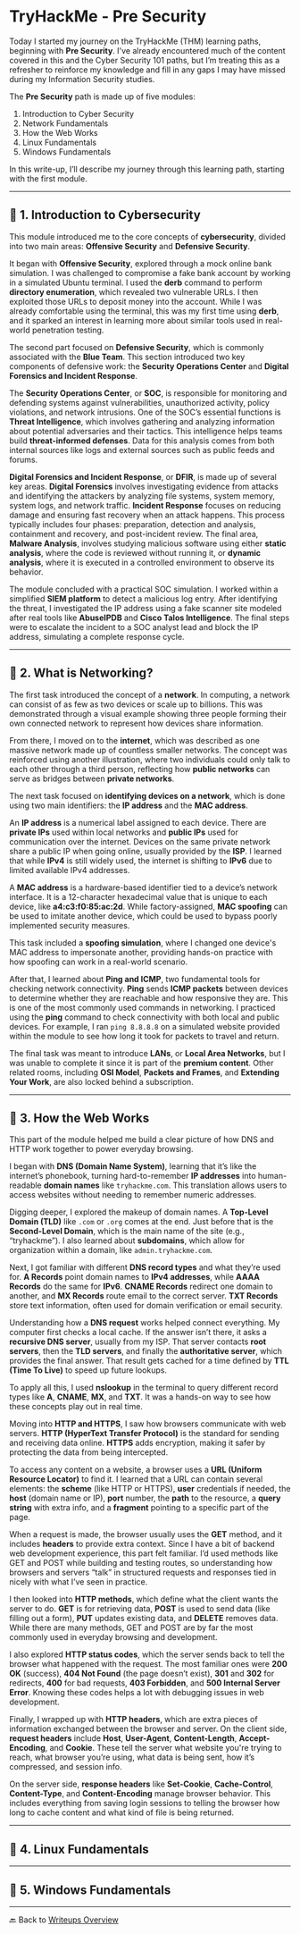 # TryHackMe - Pre Security

Today I started my journey on the TryHackMe (THM) learning paths, beginning with **Pre Security**. I've already encountered much of the content covered in this and the Cyber Security 101 paths, but I’m treating this as a refresher to reinforce my knowledge and fill in any gaps I may have missed during my Information Security studies.

The **Pre Security** path is made up of five modules:
1. Introduction to Cyber Security
2. Network Fundamentals
3. How the Web Works
4. Linux Fundamentals
5. Windows Fundamentals

In this write-up, I’ll describe my journey through this learning path, starting with the first module.

---

## 📌 1. Introduction to Cybersecurity

This module introduced me to the core concepts of **cybersecurity**, divided into two main areas: **Offensive Security** and **Defensive Security**.

It began with **Offensive Security**, explored through a mock online bank simulation. I was challenged to compromise a fake bank account by working in a simulated Ubuntu terminal. I used the **derb** command to perform **directory enumeration**, which revealed two vulnerable URLs. I then exploited those URLs to deposit money into the account. While I was already comfortable using the terminal, this was my first time using **derb**, and it sparked an interest in learning more about similar tools used in real-world penetration testing.

The second part focused on **Defensive Security**, which is commonly associated with the **Blue Team**. This section introduced two key components of defensive work: the **Security Operations Center** and **Digital Forensics and Incident Response**.

The **Security Operations Center**, or **SOC**, is responsible for monitoring and defending systems against vulnerabilities, unauthorized activity, policy violations, and network intrusions. One of the SOC’s essential functions is **Threat Intelligence**, which involves gathering and analyzing information about potential adversaries and their tactics. This intelligence helps teams build **threat-informed defenses**. Data for this analysis comes from both internal sources like logs and external sources such as public feeds and forums.

**Digital Forensics and Incident Response**, or **DFIR**, is made up of several key areas. **Digital Forensics** involves investigating evidence from attacks and identifying the attackers by analyzing file systems, system memory, system logs, and network traffic. **Incident Response** focuses on reducing damage and ensuring fast recovery when an attack happens. This process typically includes four phases: preparation, detection and analysis, containment and recovery, and post-incident review. The final area, **Malware Analysis**, involves studying malicious software using either **static analysis**, where the code is reviewed without running it, or **dynamic analysis**, where it is executed in a controlled environment to observe its behavior.

The module concluded with a practical SOC simulation. I worked within a simplified **SIEM platform** to detect a malicious log entry. After identifying the threat, I investigated the IP address using a fake scanner site modeled after real tools like **AbuseIPDB** and **Cisco Talos Intelligence**. The final steps were to escalate the incident to a SOC analyst lead and block the IP address, simulating a complete response cycle.

---

## 📌 2. What is Networking?

The first task introduced the concept of a **network**. In computing, a network can consist of as few as two devices or scale up to billions. This was demonstrated through a visual example showing three people forming their own connected network to represent how devices share information.

From there, I moved on to the **internet**, which was described as one massive network made up of countless smaller networks. The concept was reinforced using another illustration, where two individuals could only talk to each other through a third person, reflecting how **public networks** can serve as bridges between **private networks**.

The next task focused on **identifying devices on a network**, which is done using two main identifiers: the **IP address** and the **MAC address**.

An **IP address** is a numerical label assigned to each device. There are **private IPs** used within local networks and **public IPs** used for communication over the internet. Devices on the same private network share a public IP when going online, usually provided by the **ISP**. I learned that while **IPv4** is still widely used, the internet is shifting to **IPv6** due to limited available IPv4 addresses.

A **MAC address** is a hardware-based identifier tied to a device’s network interface. It is a 12-character hexadecimal value that is unique to each device, like **a4\:c3\:f0:85\:ac:2d**. While factory-assigned, **MAC spoofing** can be used to imitate another device, which could be used to bypass poorly implemented security measures.

This task included a **spoofing simulation**, where I changed one device's MAC address to impersonate another, providing hands-on practice with how spoofing can work in a real-world scenario.

After that, I learned about **Ping and ICMP**, two fundamental tools for checking network connectivity. **Ping** sends **ICMP packets** between devices to determine whether they are reachable and how responsive they are. This is one of the most commonly used commands in networking. I practiced using the **ping** command to check connectivity with both local and public devices. For example, I ran `ping 8.8.8.8` on a simulated website provided within the module to see how long it took for packets to travel and return.

The final task was meant to introduce **LANs**, or **Local Area Networks**, but I was unable to complete it since it is part of the **premium content**. Other related rooms, including **OSI Model**, **Packets and Frames**, and **Extending Your Work**, are also locked behind a subscription.

---

## 📌 3. How the Web Works

This part of the module helped me build a clear picture of how DNS and HTTP work together to power everyday browsing.

I began with **DNS (Domain Name System)**, learning that it’s like the internet’s phonebook, turning hard-to-remember **IP addresses** into human-readable **domain names** like `tryhackme.com`. This translation allows users to access websites without needing to remember numeric addresses.

Digging deeper, I explored the makeup of domain names. A **Top-Level Domain (TLD)** like `.com` or `.org` comes at the end. Just before that is the **Second-Level Domain**, which is the main name of the site (e.g., “tryhackme”). I also learned about **subdomains**, which allow for organization within a domain, like `admin.tryhackme.com`.

Next, I got familiar with different **DNS record types** and what they’re used for. **A Records** point domain names to **IPv4 addresses**, while **AAAA Records** do the same for **IPv6**. **CNAME Records** redirect one domain to another, and **MX Records** route email to the correct server. **TXT Records** store text information, often used for domain verification or email security.

Understanding how a **DNS request** works helped connect everything. My computer first checks a local cache. If the answer isn’t there, it asks a **recursive DNS server**, usually from my ISP. That server contacts **root servers**, then the **TLD servers**, and finally the **authoritative server**, which provides the final answer. That result gets cached for a time defined by **TTL (Time To Live)** to speed up future lookups.

To apply all this, I used **nslookup** in the terminal to query different record types like **A**, **CNAME**, **MX**, and **TXT**. It was a hands-on way to see how these concepts play out in real time.

Moving into **HTTP and HTTPS**, I saw how browsers communicate with web servers. **HTTP (HyperText Transfer Protocol)** is the standard for sending and receiving data online. **HTTPS** adds encryption, making it safer by protecting the data from being intercepted.

To access any content on a website, a browser uses a **URL (Uniform Resource Locator)** to find it. I learned that a URL can contain several elements: the **scheme** (like HTTP or HTTPS), **user** credentials if needed, the **host** (domain name or IP), **port** number, the **path** to the resource, a **query string** with extra info, and a **fragment** pointing to a specific part of the page.

When a request is made, the browser usually uses the **GET** method, and it includes **headers** to provide extra context. Since I have a bit of backend web development experience, this part felt familiar. I’d used methods like GET and POST while building and testing routes, so understanding how browsers and servers “talk” in structured requests and responses tied in nicely with what I’ve seen in practice.

I then looked into **HTTP methods**, which define what the client wants the server to do. **GET** is for retrieving data, **POST** is used to send data (like filling out a form), **PUT** updates existing data, and **DELETE** removes data. While there are many methods, GET and POST are by far the most commonly used in everyday browsing and development.

I also explored **HTTP status codes**, which the server sends back to tell the browser what happened with the request. The most familiar ones were **200 OK** (success), **404 Not Found** (the page doesn’t exist), **301** and **302** for redirects, **400** for bad requests, **403 Forbidden**, and **500 Internal Server Error**. Knowing these codes helps a lot with debugging issues in web development.

Finally, I wrapped up with **HTTP headers**, which are extra pieces of information exchanged between the browser and server. On the client side, **request headers** include **Host**, **User-Agent**, **Content-Length**, **Accept-Encoding**, and **Cookie**. These tell the server what website you're trying to reach, what browser you’re using, what data is being sent, how it’s compressed, and session info.

On the server side, **response headers** like **Set-Cookie**, **Cache-Control**, **Content-Type**, and **Content-Encoding** manage browser behavior. This includes everything from saving login sessions to telling the browser how long to cache content and what kind of file is being returned.

---

## 📌 4. Linux Fundamentals

---

## 📌 5. Windows Fundamentals

---

🔙 Back to [Writeups Overview](writeups/README.md)
